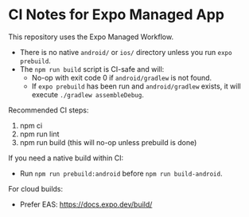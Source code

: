 # CI Notes for Expo Managed App

This repository uses the Expo Managed Workflow.

- There is no native `android/` or `ios/` directory unless you run `expo prebuild`.
- The `npm run build` script is CI-safe and will:
  - No-op with exit code 0 if `android/gradlew` is not found.
  - If `expo prebuild` has been run and `android/gradlew` exists, it will execute `./gradlew assembleDebug`.

Recommended CI steps:
1. npm ci
2. npm run lint
3. npm run build  (this will no-op unless prebuild is done)

If you need a native build within CI:
- Run `npm run prebuild:android` before `npm run build-android`.

For cloud builds:
- Prefer EAS: https://docs.expo.dev/build/
